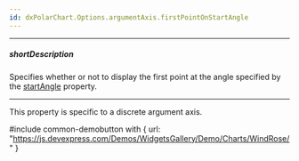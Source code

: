 ```yaml
---
id: dxPolarChart.Options.argumentAxis.firstPointOnStartAngle
---
```

---
##### shortDescription
Specifies whether or not to display the first point at the angle specified by the [startAngle](/api-reference/10%20UI%20Components/dxPolarChart/1%20Configuration/argumentAxis/startAngle.md '/Documentation/ApiReference/UI_Components/dxPolarChart/Configuration/argumentAxis/#startAngle') property.

---
This property is specific to a discrete argument axis. 

#include common-demobutton with {
    url: "https://js.devexpress.com/Demos/WidgetsGallery/Demo/Charts/WindRose/"
}